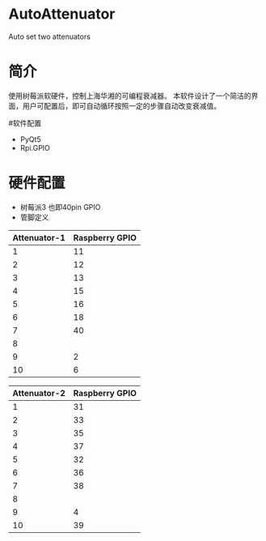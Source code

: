 # AutoAttenuator
Auto set two attenuators
# 简介
使用树莓派软硬件，控制上海华湘的可编程衰减器。
本软件设计了一个简洁的界面，用户可配置后，即可自动循环按照一定的步骤自动改变衰减值。

#软件配置
* PyQt5
* Rpi.GPIO

# 硬件配置
* 树莓派3 也即40pin GPIO
* 管脚定义

|Attenuator-1|Raspberry GPIO|
|------------|--------------|
|1|11|
|2|12|
|3|13|
|4|15|
|5|16|
|6|18|
|7|40|
|8| |
|9|2|
|10|6|

|Attenuator-2|Raspberry GPIO|
|------------|--------------|
|1|31|
|2|33|
|3|35|
|4|37|
|5|32|
|6|36|
|7|38|
|8| |
|9|4|
|10|39|
